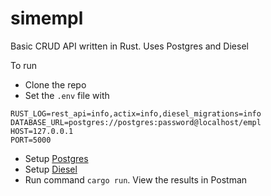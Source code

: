 # simempl
Basic CRUD API written in Rust. Uses Postgres and Diesel

To run
- Clone the repo
- Set the ````.env```` file with
````
RUST_LOG=rest_api=info,actix=info,diesel_migrations=info
DATABASE_URL=postgres://postgres:password@localhost/empl
HOST=127.0.0.1
PORT=5000
````
- Setup [Postgres](https://www.postgresql.org/)
- Setup [Diesel](https://diesel.rs/guides/getting-started)
- Run command ````cargo run````. View the results in Postman
